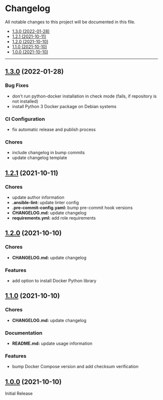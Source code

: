 # Changelog

All notable changes to this project will be documented in this file.

- [1.3.0 (2022-01-28)](#1.3.0-2022-01-28)
- [1.2.1 (2021-10-11)](#121-2021-10-11)
- [1.2.0 (2021-10-10)](#120-2021-10-10)
- [1.1.0 (2021-10-10)](#110-2021-10-10)
- [1.0.0 (2021-10-10)](#100-2021-10-10)

---

<a name="1.3.0"></a>
## [1.3.0](https://github.com/aisbergg/ansible-role-docker/compare/v1.2.1...1.3.0) (2022-01-28)

### Bug Fixes

- don't run python-docker installation in check mode (fails, if repository is not installed)
- install Python 3 Docker package on Debian systems

### CI Configuration

- fix automatic release and publish process

### Chores

- include changelog in bump commits
- update changelog template


<a name="1.2.1"></a>
## [1.2.1](https://github.com/aisbergg/ansible-role-docker/compare/v1.2.0...v1.2.1) (2021-10-11)

### Chores

- update author information
- **.ansible-lint:** update linter config
- **.pre-commit-config.yaml:** bump pre-commit hook versions
- **CHANGELOG.md:** update changelog
- **requirements.yml:** add role requirements


<a name="1.2.0"></a>
## [1.2.0](https://github.com/aisbergg/ansible-role-docker/compare/v1.1.0...v1.2.0) (2021-10-10)

### Chores

- **CHANGELOG.md:** update changelog

### Features

- add option to install Docker Python library


<a name="1.1.0"></a>
## [1.1.0](https://github.com/aisbergg/ansible-role-docker/compare/v1.0.0...v1.1.0) (2021-10-10)

### Chores

- **CHANGELOG.md:** update changelog

### Documentation

- **README.md:** update usage information

### Features

- bump Docker Compose version and add checksum verification


<a name="1.0.0"></a>
## [1.0.0]() (2021-10-10)

Initial Release
